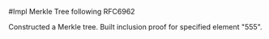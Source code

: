 #Impl Merkle Tree following RFC6962

Constructed a Merkle tree.
Built inclusion proof for specified element "555".
